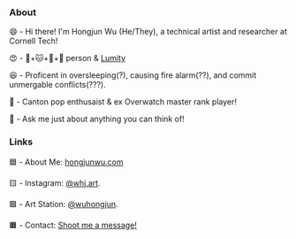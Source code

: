 ### About
😄 - Hi there! I'm Hongjun Wu (He/They), a technical artist and researcher at Cornell Tech!

😍 - 🐶+🐱+🐹+🐼 person & [Lumity](https://shipping.fandom.com/wiki/Lumity) 

😆 - Proficent in oversleeping(?), causing fire alarm(??), and commit unmergable conflicts(???).  

🥰 - Canton pop enthusaist & ex Overwatch master rank player!

💬 - Ask me just about anything you can think of!  

### Links
🟦  - About Me: [hongjunwu.com](https://hongjunwu.com/) 

🟨  - Instagram: [@whj.art](https://www.instagram.com/whj.art/).   

🟪  - Art Station: [@wuhongjun](https://wuhongjun.artstation.com/). 

🟧  - Contact: [Shoot me a message!](https://i.hongjunwu.com/contact/)
